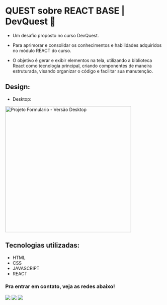 # QUEST sobre REACT BASE | DevQuest 🚀

* Um desafio proposto no curso DevQuest.

* Para aprimorar e consolidar os conhecimentos e habilidades adquiridos no módulo REACT do curso. 

* O objetivo é gerar e exibir elementos na tela, utilizando a biblioteca React como tecnologia principal, criando componentes de maneira estruturada, visando organizar o código e facilitar sua manutenção.


## Design:
* Desktop:
<img height="400em" src="./src/design/desktop-design1.png" alt="Projeto Formulario - Versão Desktop">

## Tecnologias utilizadas:

 * HTML
 * CSS
 * JAVASCRIPT
 * REACT

 ### Pra entrar em contato, veja as redes abaixo!
 
<div> 
  <a href="https://instagram.com/maticorrea10" target="_blank"><img src="https://img.shields.io/badge/-Instagram-%23E4405F?style=for-the-badge&logo=instagram&logoColor=white" target="_blank"></a>
  <a href = "https://matiasecorrea19@gmail.com"><img src="https://img.shields.io/badge/-Gmail-%23333?style=for-the-badge&logo=gmail&logoColor=white" target="_blank"></a>
  <a href="https://www.linkedin.com/in/matías-ezequiel-correa" target="_blank"><img src="https://img.shields.io/badge/-LinkedIn-%230077B5?style=for-the-badge&logo=linkedin&logoColor=white" target="_blank"></a> 
</div>
